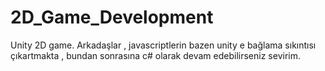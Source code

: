2D_Game_Development
===================

Unity 2D game.
Arkadaşlar , javascriptlerin bazen unity e bağlama sıkıntısı çıkartmakta , bundan sonrasına c# olarak devam edebilirseniz sevirim.
